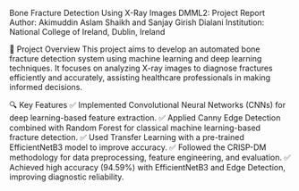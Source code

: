 Bone Fracture Detection Using X-Ray Images
DMML2: Project Report
Author: Akimuddin Aslam Shaikh and Sanjay Girish Dialani
Institution: National College of Ireland, Dublin, Ireland

📌 Project Overview
This project aims to develop an automated bone fracture detection system using machine learning and deep learning techniques. It focuses on analyzing X-ray images to diagnose fractures efficiently and accurately, assisting healthcare professionals in making informed decisions.

🔍 Key Features
✅ Implemented Convolutional Neural Networks (CNNs) for deep learning-based feature extraction.
✅ Applied Canny Edge Detection combined with Random Forest for classical machine learning-based fracture detection.
✅ Used Transfer Learning with a pre-trained EfficientNetB3 model to improve accuracy.
✅ Followed the CRISP-DM methodology for data preprocessing, feature engineering, and evaluation.
✅ Achieved high accuracy (94.59%) with EfficientNetB3 and Edge Detection, improving diagnostic reliability.
